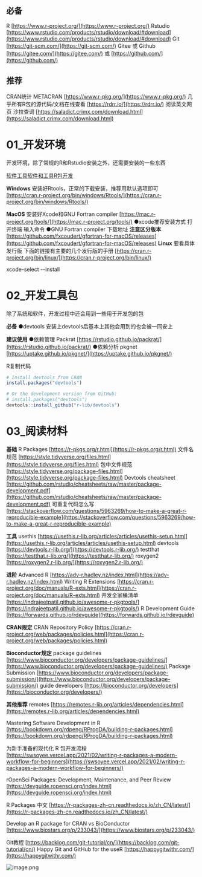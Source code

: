 
## 必备
R [https://www.r-project.org/](https://www.r-project.org/)
Rstudio [https://www.rstudio.com/products/rstudio/download/#download](https://www.rstudio.com/products/rstudio/download/#download)
Git [https://git-scm.com/](https://git-scm.com/)
Gitee 或 Github [https://gitee.com/](https://gitee.com/) 或 [https://github.com/](https://github.com/)
## 推荐
CRAN统计
METACRAN [https://www.r-pkg.org/](https://www.r-pkg.org/)
几乎所有R包的源代码/文档在线查看
[https://rdrr.io/](https://rdrr.io/)
阅读英文网页
沙拉查词 [https://saladict.crimx.com/download.html](https://saladict.crimx.com/download.html)
# 01_开发环境
开发环境，除了常规的R和Rstudio安装之外，还需要安装的一些东西

[软件工具软件和工具R包开发](https://www.yuque.com/xiayonghe/dev_r_pack/mtr992)

**Windows**
安装好Rtools，正常的下载安装，推荐用默认选项即可
[https://cran.r-project.org/bin/windows/Rtools/](https://cran.r-project.org/bin/windows/Rtools/)

**MacOS**
安装好Xcode和GNU Fortran compiler
[https://mac.r-project.org/tools/](https://mac.r-project.org/tools/)
●xcode推荐安装方式
打开终端
输入命令
●GNU Fortran compiler 下载地址
**注意区分版本**
[https://github.com/fxcoudert/gfortran-for-macOS/releases](https://github.com/fxcoudert/gfortran-for-macOS/releases)
**Linux**
要看具体发行版
下面的链接有主要的几个发行版的手册
[https://cran.r-project.org/bin/linux/](https://cran.r-project.org/bin/linux/)

xcode-select --install
# 02_开发工具包
除了系统和软件，开发过程中还会用到一些用于开发包的包

**必备**
●devtools 
安装上devtools后基本上其他会用到的也会被一同安上

**建议使用**
●依赖管理 
Packrat [https://rstudio.github.io/packrat/](https://rstudio.github.io/packrat/)
●依赖分析
pkgnet [https://uptake.github.io/pkgnet/](https://uptake.github.io/pkgnet/)

R复制代码

```r
# Install devtools from CRAN
install.packages("devtools")

# Or the development version from GitHub:
# install.packages("devtools")
devtools::install_github("r-lib/devtools")
```

# 03_阅读材料

**基础**
R Packages [https://r-pkgs.org/r.html](https://r-pkgs.org/r.html)
文件名规范 [https://style.tidyverse.org/files.html](https://style.tidyverse.org/files.html)
包中文件规范 [https://style.tidyverse.org/package-files.html](https://style.tidyverse.org/package-files.html)
Devtools cheatsheet [https://github.com/rstudio/cheatsheets/raw/master/package-development.pdf](https://github.com/rstudio/cheatsheets/raw/master/package-development.pdf)
可重复代码怎么写 [https://stackoverflow.com/questions/5963269/how-to-make-a-great-r-reproducible-example](https://stackoverflow.com/questions/5963269/how-to-make-a-great-r-reproducible-example)

**工具**
usethis [https://usethis.r-lib.org/articles/articles/usethis-setup.html](https://usethis.r-lib.org/articles/articles/usethis-setup.html)
devtools [https://devtools.r-lib.org/](https://devtools.r-lib.org/)
testthat [https://testthat.r-lib.org/](https://testthat.r-lib.org/)
roxygen2 [https://roxygen2.r-lib.org/](https://roxygen2.r-lib.org/)

**进阶**
Advanced R [https://adv-r.hadley.nz/index.html](https://adv-r.hadley.nz/index.html)
Writing R Extensions [https://cran.r-project.org/doc/manuals/R-exts.html](https://cran.r-project.org/doc/manuals/R-exts.html)
开发全家桶清单 [https://indrajeetpatil.github.io/awesome-r-pkgtools/](https://indrajeetpatil.github.io/awesome-r-pkgtools/)
R Development Guide [https://forwards.github.io/rdevguide](https://forwards.github.io/rdevguide)

**CRAN规定**
CRAN Repository Policy [https://cran.r-project.org/web/packages/policies.html](https://cran.r-project.org/web/packages/policies.html)

**Bioconductor规定**
package guidelines [https://www.bioconductor.org/developers/package-guidelines/](https://www.bioconductor.org/developers/package-guidelines/)
Package Submission [https://www.bioconductor.org/developers/package-submission/](https://www.bioconductor.org/developers/package-submission/)
guide developers [https://bioconductor.org/developers](https://bioconductor.org/developers/)

**其他推荐**
remotes 
[https://remotes.r-lib.org/articles/dependencies.html](https://remotes.r-lib.org/articles/dependencies.html)

Mastering Software Development in R 
[https://bookdown.org/rdpeng/RProgDA/building-r-packages.html](https://bookdown.org/rdpeng/RProgDA/building-r-packages.html)

为新手准备的现代化 R 包开发流程 
[https://swsoyee.vercel.app/2021/02/writing-r-packages-a-modern-workflow-for-beginners](https://swsoyee.vercel.app/2021/02/writing-r-packages-a-modern-workflow-for-beginners/)

rOpenSci Packages: Development, Maintenance, and Peer Review [https://devguide.ropensci.org/index.html](https://devguide.ropensci.org/index.html)

R Packages 中文 
[https://r-packages-zh-cn.readthedocs.io/zh_CN/latest/](https://r-packages-zh-cn.readthedocs.io/zh_CN/latest/)

Develop an R package for CRAN vs BioConductor
[https://www.biostars.org/p/233043/](https://www.biostars.org/p/233043/)

Git教程
[https://backlog.com/git-tutorial/cn/](https://backlog.com/git-tutorial/cn/)
Happy Git and GitHub for the useR
[https://happygitwithr.com/](https://happygitwithr.com/)

![image.png](https://cdn.nlark.com/yuque/0/2022/png/1234840/1656679617881-047e6037-c02c-4a03-9058-3dc7446e4192.png#clientId=u5eb9f118-a292-4&crop=0&crop=0&crop=1&crop=1&from=paste&height=514&id=ud912dd79&margin=%5Bobject%20Object%5D&name=image.png&originHeight=643&originWidth=1285&originalType=binary&ratio=1&rotation=0&showTitle=false&size=531857&status=done&style=none&taskId=ub422667a-0007-4d09-abfa-6c7650408c9&title=&width=1028)
